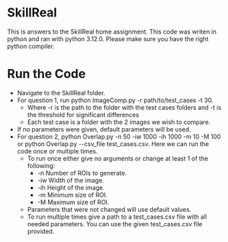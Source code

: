 # SkillReal
This is answers to the SkillReal home assignment.
This code was writen in python and ran with python 3.12.0.
Please make sure you have the right python compiler.

# Run the Code
- Navigate to the SkillReal folder.
- For question 1, run python ImageComp.py -r path/to/test_cases -t 30.
    - Where -r is the path to the folder with the test cases folders and -t is the threshold for significant differences
    - Each test case is a folder with the 2 images we wish to compare.
- If no parameters were given, default parameters will be used.
- For question 2, python Overlap.py -n 50 -iw 1000 -ih 1000 -m 10 -M 100 or python Overlap.py --csv_file test_cases.csv. Here we can run the code once or multiple times.
    - To run once either give no arguments or change at least 1 of the following:
        - -n Number of ROIs to generate.
        - -iw Width of the image.
        - -ih Height of the image.
        - -m Minimum size of ROI.
        - -M Maximum size of ROI.
    - Parameters that were not changed will use default values.
    - To run multiple times give a path to a test_cases.csv file with all needed parameters. You can use the given test_cases.csv file provided.